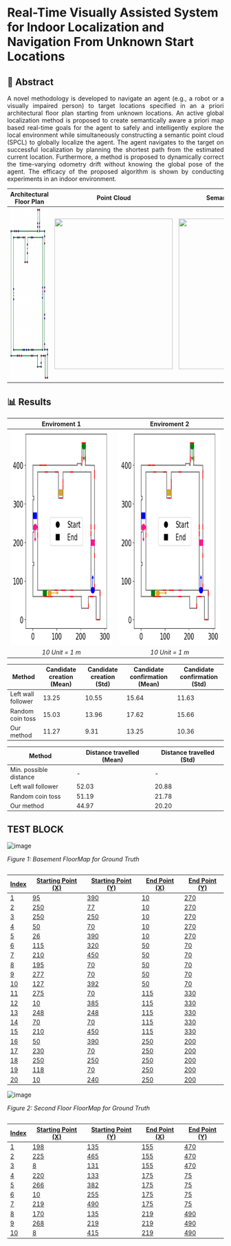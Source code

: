 <!--# FloorPlanLocalization-->
# Real-Time Visually Assisted System for Indoor Localization and Navigation From Unknown Start Locations

## 📄 Abstract
<div align="justify">
A novel methodology is developed to navigate an agent (e.g., a robot or a visually impaired person) to target locations specified in an a priori architectural floor plan starting from unknown locations. An active global localization method is proposed to create semantically aware a priori map based real-time goals for the agent to safely and intelligently explore the local environment while simultaneously constructing a semantic point cloud (SPCL) to globally localize the agent. The agent navigates to the target on successful localization by planning the shortest path from the estimated current location. Furthermore, a method is proposed to dynamically correct the time-varying odometry drift without knowing the global pose of the agent. The efficacy of the proposed algorithm is shown by conducting experiments in an indoor environment.
</div>

| Architectural Floor Plan                         | Point Cloud                 | Semantic Point Cloud              |
| :--------------------------------:| :--------------------------:| :--------------------------:|
| <img src="assets/Floor_Plan.png" alt="Floor Plan" style="width: 600px; height: 400px;" /> | <img src="assets/point_cloud.gif" width="275" height="350" />  | <img src="assets/semantic_cloud.gif" width="275" height="350" />  |

## 📊 Results
| Enviroment 1                         | Enviroment 2                 |
| :--------------------------------:| :--------------------------:|
| <img src="assets/PlotColorBasement.png" alt="Enviroment 1" style="width: 500px; height: 500px;" /> | <img src="assets/PlotColorBasement.png" alt="Enviroment 2" width="500" height="500" />  |
|*10 Unit = 1 m*| *10 Unit = 1 m*|

| Method             | Candidate creation (Mean) | Candidate creation (Std) | Candidate confirmation (Mean) | Candidate confirmation (Std) |
|--------------------|--------------------------|---------------------------|-------------------------------|----------------------------|
| Left wall follower | 13.25                    | 10.55                     | 15.64                         | 11.63                      |
| Random coin toss   | 15.03                    | 13.96                     | 17.62                         | 15.66                      |
| Our method         | 11.27                    | 9.31                      | 13.25                         | 10.36                      |

| Method                 | Distance travelled (Mean) | Distance travelled (Std) |
|------------------------|---------------------------|--------------------------|
| Min. possible distance | -                         | -                        |
| Left wall follower     | 52.03                     | 20.88                    |
| Random coin toss       | 51.19                     | 21.78                    |
| Our method             | 44.97                     | 20.20                    |

## TEST BLOCK                                                                                                                                                           
![image](https://github.com/raktimgg/FloorPlanLocalization/assets/139596157/11c71a41-4f3c-4928-ab86-c67ff0c7cd31)  

*Figure 1: Basement FloorMap for Ground Truth*

<a href="#" style="float: right;"> <!-- An anchor tag with a right float style -->

| Index | Starting Point (X) | Starting Point (Y) | End Point (X) | End Point (Y) |
| ----- | ------------------- | ------------------- | -------------- | -------------- |
| 1     | 95                  | 390                 | 10             | 270            |
| 2     | 250                 | 77                  | 10             | 270            |
| 3     | 250                 | 250                 | 10             | 270            |
| 4     | 50                  | 70                  | 10             | 270            |
| 5     | 26                  | 390                 | 10             | 270            |
| 6     | 115                 | 320                 | 50             | 70             |
| 7     | 210                 | 450                 | 50             | 70             |
| 8     | 195                 | 70                  | 50             | 70             |
| 9     | 277                 | 70                  | 50             | 70             |
| 10    | 127                 | 392                 | 50             | 70             |
| 11    | 275                 | 70                  | 115            | 330            |
| 12    | 10                  | 385                 | 115            | 330            |
| 13    | 248                 | 248                 | 115            | 330            |
| 14    | 70                  | 70                  | 115            | 330            |
| 15    | 210                 | 450                 | 115            | 330            |
| 16    | 50                  | 390                 | 250            | 200            |
| 17    | 230                 | 70                  | 250            | 200            |
| 18    | 250                 | 250                 | 250            | 200            |
| 19    | 118                 | 70                  | 250            | 200            |
| 20    | 10                  | 240                 | 250            | 200            |


</a>

![image](https://github.com/raktimgg/FloorPlanLocalization/assets/139596157/35654757-1905-400e-bc42-7a646b7a448e)
               
*Figure 2: Second Floor FloorMap for Ground Truth*

<a href="#" style="float: right;"> <!-- An anchor tag with a right float style -->

| Index | Starting Point (X) | Starting Point (Y) | End Point (X) | End Point (Y) |
| ----- | ------------------- | ------------------- | -------------- | -------------- |
| 1     | 198                 | 135                 | 155            | 470            |
| 2     | 225                 | 465                 | 155            | 470            |
| 3     | 8                   | 131                 | 155            | 470            |
| 4     | 220                 | 133                 | 175            | 75             |
| 5     | 266                 | 382                 | 175            | 75             |
| 6     | 10                  | 255                 | 175            | 75             |
| 7     | 219                 | 490                 | 175            | 75             |
| 8     | 170                 | 135                 | 219            | 490            |
| 9     | 268                 | 219                 | 219            | 490            |
| 10    | 8                   | 415                 | 219            | 490            |


</a>




